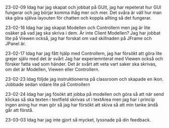 23-02-09
Idag har jag skapat och jobbat på GUIt, jag
har repeterat hur GUI fungerar och jag börjar
komma ihåg mer och mer.
Det svåra är väll hur man ska göra själva layouten
för chatten och koppla allting så det fungerar.

23-02-16
Idag har jag skapat Modellen och Controllern
men jag är lite osäker på vad jag ska skriva
i dem. Är inte Client Modellen? Jag har
jobbat lite på Viewen också, jag har forskat om
vad skillnaden på JFrame och JPanel är.

23-02-17
Idag har jag fått hjälp med Controllern, jag har
försökt att göra lite grejer själv med det är svårt
Jag har experiemnterat med Viewen också och försker
fatta vad som händer. 
Det är svårt att veta vart
saker ska skrivas, om det är Modellen, Viewen eller
Controllern.

23-02-23
Idag följde jag instruktionerna på classroom och skapade
en ikon. Jobbade sedan vidare lite på Controllern

23-02-24
Idag har jag fösökt att jobba på modellen och
göra så att när send klickas så ska texten i 
textfield skrivas ut i textArea men jag har i
princip ingen aning hur man gör så jag har försökt
att skiva så att min tanke ändå går att förstå.

23-03-03
Idag har jag inte gjort så mycket, lyssnade
på din feedback.